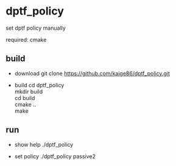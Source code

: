 # dptf_policy
set dptf policy manually

required: cmake

## build

- download
git clone https://github.com/kaige86/dptf_policy.git

- build
cd dptf_policy  
mkdir build  
cd build  
cmake ..  
make  

## run

- show help
./dptf_policy  

- set policy
./dptf_policy passive2


